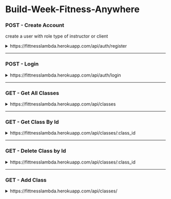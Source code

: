 # Build-Week-Fitness-Anywhere

### POST - Create Account

create a user with role type of instructor or client

<details>
<summary>https://fittnesslambda.herokuapp.com/api/auth/register</summary>

```JSON
what you need:
{
    "username": "Mario",
    "password": "foobar",
    "role": "instructor OR client"
}

what you get back:
{
    "user_id": 10,
    "username": "Mario",
    "password": "$2a$08$cHlS2uqmuiHGvZcqcnFKNOnWcHJD49nDpINZslFqKaQi8dWMIoclC",
    "role": "instructor OR Client"
}
```

</details>

---

### POST - Login

<details>
<summary>https://fittnesslambda.herokuapp.com/api/auth/login</summary>

```JSON
what you need:
{
    "username": "Foo",
    "password": "1234",
}

what you get back:
{
    "message": "Welcome, Foo",
    "token": "eyJhbGciOiJIUzI1NiIsInR5cCI6IkpXVCJ9.eyJzdWJqZWN0IjoxLCJ1c2VybmFtZSI6IkZvbyIsInJvbGUiOiJpbnN0cnVjdG9yIiwiaWF0IjoxNjI0MzgwNjgzLCJleHAiOjE2MjQ0NjcwODN9.h2YESaVK5ZHT-pYHiutFYnI7HnoYxNm1nIH87sW5iiw",
    "role": "instructor"
}
```

</details>

---

### GET - Get All Classes

<details>
<summary>https://fittnesslambda.herokuapp.com/api/classes</summary>
    
```JSON
Returns ALL classes with associated instructor username and id. Anyone can make this call.

what you get back:

    [
        {
            "instructor": {
                "id": 1,
                "username": "Foo"
            },
            "class_id": 2,
            "name": "Get Swoll",
            "type": "strength training",
            "start_time": "1:00pm",
            "duration": "50 mins",
            "level": "intermediate",
            "location": "East Gym",
            "attendees": "8",
            "max_size": "10"
        },
        {
            "instructor": {
                "id": 1,
                "username": "Foo"
            },
            "class_id": 1,
            "name": "Pump up the Jam",
            "type": "cardio",
            "start_time": "8:00am",
            "duration": "50 mins",
            "level": "beginner",
            "location": "East Gym",
            "attendees": "12",
            "max_size": "20"
        }
    ]

````
</details>

--------------------------------------------------------------------

### GET - Get Class By Id
<details>
<summary>https://fittnesslambda.herokuapp.com/api/classes/:class_id</summary>

```JSON
Returns specific class and associated instructor username and id. Anyone can make this call.

what you get back:
 {
        "instructor": {
            "id": 1,
            "username": "Foo"
        },
        "class_id": 2,
        "name": "Get Swoll",
        "type": "strength training",
        "start_time": "1:00pm",
        "duration": "50 mins",
        "level": "intermediate",
        "location": "East Gym",
        "attendees": "8",
        "max_size": "10"
    },
````

</details>

---

### GET - Delete Class by Id

<details>
<summary>https://fittnesslambda.herokuapp.com/api/classes/:class_id</summary>

```JSON
Delete class by specific id. Only instructor of the class can make this call.

what you get back:
 {
        "instructor": {
            "id": 1,
            "username": "Foo"
        },
        "class_id": 2,
        "name": "Get Swoll",
        "type": "strength training",
        "start_time": "1:00pm",
        "duration": "50 mins",
        "level": "intermediate",
        "location": "East Gym",
        "attendees": "8",
        "max_size": "10"
    },
```

</details>

---

### GET - Add Class

<details>
<summary>https://fittnesslambda.herokuapp.com/api/classes/</summary>

```JSON
Adds new class. Only logged in instructors can make this call.

what you get back:
 {
        "instructor": {
            "id": 1,
            "username": "Foo"
        },
        "class_id": 2,
        "name": "Get Swoll3",
        "type": "strength training",
        "start_time": "1:00pm",
        "duration": "50 mins",
        "level": "intermediate",
        "location": "East Gym",
        "attendees": "8",
        "max_size": "10"
    },
```

</details>
